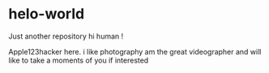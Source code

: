 # helo-world
Just another repository
hi human !

Apple123hacker here. i like photography am the great videographer and will like to take a moments of you if interested
